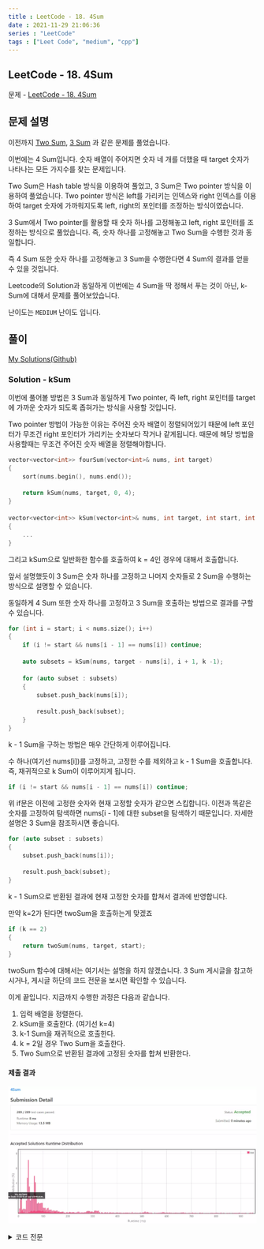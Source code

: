 ```yaml
---
title : LeetCode - 18. 4Sum
date : 2021-11-29 21:06:36
series : "LeetCode"
tags : ["Leet Code", "medium", "cpp"]
---
```


## LeetCode - 18. 4Sum
문제 - [LeetCode - 18. 4Sum](https://leetcode.com/problems/4sum/)

## 문제 설명
이전까지 [Two Sum](https://jaehee.dev/#/post/1), [3 Sum](https://jaehee.dev/#/post/15) 과 같은 문제를 풀었습니다.

이번에는 4 Sum입니다. 숫자 배열이 주어지면 숫자 네 개를 더했을 때 target 숫자가 나타나는 모든 가지수를 찾는 문제입니다. 

Two Sum은 Hash table 방식을 이용하여 풀었고, 3 Sum은 Two pointer 방식을 이용하여 풀었습니다. Two pointer 방식은 left를 가리키는 인덱스와 right 인덱스를 이용하여 target 숫자에 가까워지도록 left, right의 포인터를 조정하는 방식이였습니다.

3 Sum에서 Two pointer를 활용할 때 숫자 하나를 고정해놓고 left, right 포인터를 조정하는 방식으로 풀었습니다. 즉, 숫자 하나를 고정해놓고 Two Sum을 수행한 것과 동일합니다.

즉 4 Sum 또한 숫자 하나를 고정해놓고 3 Sum을 수행한다면 4 Sum의 결과를 얻을 수 있을 것입니다.

Leetcode의 Solution과 동일하게 이번에는 4 Sum을 딱 정해서 푸는 것이 아닌, k-Sum에 대해서 문제를 풀어보았습니다.

난이도는 `MEDIUM` 난이도 입니다.

## 풀이
[My Solutions(Github)](https://github.com/LDobac/leetcode/tree/master/18.%204Sum)

### Solution - kSum

이번에 풀어볼 방법은 3 Sum과 동일하게 Two pointer, 즉 left, right 포인터를 target에 가까운 숫자가 되도록 좁혀가는 방식을 사용할 것입니다. 

Two pointer 방법이 가능한 이유는 주어진 숫자 배열이 정렬되어있기 때문에 left 포인터가 무조건 right 포인터가 가리키는 숫자보다 작거나 같게됩니다. 때문에 해당 방법을 사용할때는 무조건 주어진 숫자 배열을 정렬해야합니다.

```cpp
vector<vector<int>> fourSum(vector<int>& nums, int target) 
{
    sort(nums.begin(), nums.end());

    return kSum(nums, target, 0, 4);
}

vector<vector<int>> kSum(vector<int>& nums, int target, int start, int k)
{
    ...
}
```

그리고 kSum으로 일반화한 함수를 호출하여 k = 4인 경우에 대해서 호출합니다.

앞서 설명했듯이 3 Sum은 숫자 하나를 고정하고 나머지 숫자들로 2 Sum을 수행하는 방식으로 설명할 수 있습니다.

동일하게 4 Sum 또한 숫자 하나를 고정하고 3 Sum을 호출하는 방법으로 결과를 구할 수 있습니다.

```cpp
for (int i = start; i < nums.size(); i++)
{
    if (i != start && nums[i - 1] == nums[i]) continue;

    auto subsets = kSum(nums, target - nums[i], i + 1, k -1);

    for (auto subset : subsets)
    {
        subset.push_back(nums[i]);

        result.push_back(subset);
    }
}
```

k - 1 Sum을 구하는 방법은 매우 간단하게 이루어집니다.

수 하나(여기선 nums[i])를 고정하고, 고정한 수를 제외하고 k - 1 Sum을 호출합니다. 즉, 재귀적으로 k Sum이 이루어지게 됩니다.

```cpp
if (i != start && nums[i - 1] == nums[i]) continue;
```

위 if문은 이전에 고정한 숫자와 현재 고정할 숫자가 같으면 스킵합니다. 이전과 똑같은 숫자를 고정하여 탐색하면 nums[i - 1]에 대한 subset을 탐색하기 때문입니다. 자세한 설명은 3 Sum을 참조하시면 좋습니다.

```cpp
for (auto subset : subsets)
{
    subset.push_back(nums[i]);

    result.push_back(subset);
}
```

k - 1 Sum으로 반환된 결과에 현재 고정한 숫자를 합쳐서 결과에 반영합니다.

만약 k=2가 된다면 twoSum을 호출하는게 맞겠죠
```cpp
if (k == 2)
{
    return twoSum(nums, target, start);
}
```

twoSum 함수에 대해서는 여기서는 설명을 하지 않겠습니다. 3 Sum 게시글을 참고하시거나, 게시글 하단의 코드 전문을 보시면 확인할 수 있습니다.

이게 끝입니다. 지금까지 수행한 과정은 다음과 같습니다.
1. 입력 배열을 정렬한다.
2. kSum을 호출한다. (여기선 k=4)
3. k-1 Sum을 재귀적으로 호출한다.
4. k = 2일 경우 Two Sum을 호출한다.
5. Two Sum으로 반환된 결과에 고정된 숫자를 합쳐 반환한다. 

#### 제출 결과
![Solution 1 result](./images/18/result_1.webp)

<details>
<summary>코드 전문</summary>

```cpp
class Solution 
{
public:
    vector<vector<int>> fourSum(vector<int>& nums, int target) 
    {
        sort(nums.begin(), nums.end());

        return kSum(nums, target, 0, 4);
    }

    vector<vector<int>> kSum(vector<int>& nums, int target, int start, int k)
    {
        vector<vector<int>> result;

        if (start >= nums.size())
        {
            return result;
        }

        int average = target / k;

        if  (nums[start] > average || average > nums.back()) 
        {
            return result;
        }

        if (k == 2)
        {
            return twoSum(nums, target, start);
        }

        for (int i = start; i < nums.size(); i++)
        {
            if (i != start && nums[i - 1] == nums[i]) continue;

            auto subsets = kSum(nums, target - nums[i], i + 1, k -1);

            for (auto subset : subsets)
            {
                subset.push_back(nums[i]);

                result.push_back(subset);
            }
        }
        
        return result;
    }

    vector<vector<int>> twoSum(vector<int>& nums, int target, int start)
    {
        vector<vector<int>> result;

        int left = start;
        int right = nums.size() - 1;

        while (left < right)
        {
            int sum = nums[left] + nums[right];

            if (sum < target)
            {
                left++;
            }
            else if (sum > target)
            {
                right--;
            }
            else
            {
                 result.push_back({nums[left], nums[right]});

                left++;
                while (nums[left] == nums[left - 1] && left < right) left++;
            }
        }

        return result;
    }
};
```

</details>
